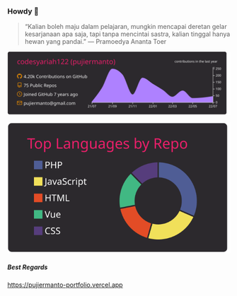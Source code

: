 ### Howdy 👋  
> “Kalian boleh maju dalam pelajaran, mungkin mencapai deretan gelar kesarjanaan apa saja, tapi tanpa mencintai sastra, kalian tinggal hanya hewan yang pandai.”
― Pramoedya Ananta Toer 


![first_graph](https://raw.githubusercontent.com/codesyariah122/codesyariah122/main/profile-summary-card-output/monokai/0-profile-details.svg)  

![second_graph](https://raw.githubusercontent.com/codesyariah122/codesyariah122/5451f1b1aa57b947012cb6889b0a4a87de65836f/profile-summary-card-output/monokai/1-repos-per-language.svg)  

##### Best Regards  
<!-- ![third_graph](https://raw.githubusercontent.com/codesyariah122/codesyariah122/main/profile-summary-card-output/monokai/3-stats.svg)  

![third_graph](https://raw.githubusercontent.com/codesyariah122/codesyariah122/main/profile-summary-card-output/monokai/1-repos-per-language.svg)   -->

<!-- ![first_gif](https://raw.githubusercontent.com/codesyariah122/codesyariah122/main/wokwow.gif) -->  


<a href="https://pujiermanto-portfolio.vercel.app" target="_blank">https://pujiermanto-portfolio.vercel.app</a>


